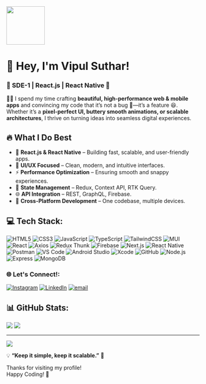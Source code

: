 <div align="left">
  <img height="100" src="https://media.giphy.com/media/M9gbBd9nbDrOTu1Mqx/giphy.gif"  />
</div>

# 👋 Hey, I'm Vipul Suthar!  
### 📱 SDE-1 | React.js | React Native 🚀  

👨‍💻 I spend my time crafting **beautiful, high-performance web & mobile apps** and convincing my code that it’s not a bug 🐞—it’s a feature 😆. Whether it’s a **pixel-perfect UI, buttery smooth animations, or scalable architectures**, I thrive on turning ideas into seamless digital experiences.  

## 🔥 What I Do Best  
- 🚀 **React.js & React Native** – Building fast, scalable, and user-friendly apps.  
- 🎨 **UI/UX Focused** – Clean, modern, and intuitive interfaces.  
- ⚡ **Performance Optimization** – Ensuring smooth and snappy experiences.  
- 🔗 **State Management** – Redux, Context API, RTK Query.  
- 🌐 **API Integration** – REST, GraphQL, Firebase.  
- 📲 **Cross-Platform Development** – One codebase, multiple devices. 


## 💻 Tech Stack:

![HTML5](https://img.shields.io/badge/HTML5-E34F26?style=for-the-badge&logo=html5&logoColor=white)  ![CSS3](https://img.shields.io/badge/CSS3-1572B6?style=for-the-badge&logo=css3&logoColor=white)  ![JavaScript](https://img.shields.io/badge/JavaScript-F7DF1E?style=for-the-badge&logo=javascript&logoColor=black)  ![TypeScript](https://img.shields.io/badge/TypeScript-007ACC?style=for-the-badge&logo=typescript&logoColor=white)  ![TailwindCSS](https://img.shields.io/badge/TailwindCSS-38B2AC?style=for-the-badge&logo=tailwind-css&logoColor=white)  ![MUI](https://img.shields.io/badge/MUI-0081CB?style=for-the-badge&logo=material-ui&logoColor=white)  ![React](https://img.shields.io/badge/React-61DAFB?style=for-the-badge&logo=react&logoColor=black)  ![Axios](https://img.shields.io/badge/Axios-5A29E4?style=for-the-badge&logo=axios&logoColor=white)  ![Redux Thunk](https://img.shields.io/badge/ReduxThunk-764ABC?style=for-the-badge&logo=redux&logoColor=white)  ![Firebase](https://img.shields.io/badge/Firebase-FFCA28?style=for-the-badge&logo=firebase&logoColor=black)  ![Next.js](https://img.shields.io/badge/Next.js-000000?style=for-the-badge&logo=next.js&logoColor=white)  ![React Native](https://img.shields.io/badge/ReactNative-20232A?style=for-the-badge&logo=react&logoColor=61DAFB)  ![Postman](https://img.shields.io/badge/Postman-FF6C37?style=for-the-badge&logo=postman&logoColor=white)  ![VS Code](https://img.shields.io/badge/VSCode-007ACC?style=for-the-badge&logo=vs-code&logoColor=white)  ![Android Studio](https://img.shields.io/badge/AndroidStudio-3DDC84?style=for-the-badge&logo=android-studio&logoColor=white)  ![Xcode](https://img.shields.io/badge/Xcode-147EFB?style=for-the-badge&logo=xcode&logoColor=white)  ![GitHub](https://img.shields.io/badge/GitHub-181717?style=for-the-badge&logo=github&logoColor=white)  ![Node.js](https://img.shields.io/badge/Node.js-339933?style=for-the-badge&logo=node.js&logoColor=white)  ![Express](https://img.shields.io/badge/Express-404D59?style=for-the-badge&logo=express)  ![MongoDB](https://img.shields.io/badge/MongoDB-47A248?style=for-the-badge&logo=mongodb&logoColor=white)

### 🌐 Let's Connect!:
[![Instagram](https://img.shields.io/badge/Instagram-%23E4405F.svg?logo=Instagram&logoColor=white)](https://instagram.com/vipulsuthar1144) [![LinkedIn](https://img.shields.io/badge/LinkedIn-%230077B5.svg?logo=linkedin&logoColor=white)](https://linkedin.com/in/vipulsuthar1144) [![email](https://img.shields.io/badge/Email-D14836?logo=gmail&logoColor=white)](mailto:vipulsuthar1144@gmail.com) 


## 📊 GitHub Stats:
![](https://github-readme-stats.vercel.app/api?username=vipulsuthar1144&theme=dark&hide_border=false&include_all_commits=true&count_private=true)
![](https://github-readme-stats.vercel.app/api/top-langs/?username=vipulsuthar1144&theme=dark&hide_border=false&include_all_commits=true&count_private=true&layout=compact)

---
[![](https://visitcount.itsvg.in/api?id=vipulsuthar1144&icon=0&color=0)](https://visitcount.itsvg.in)

💡 **“Keep it simple, keep it scalable.”** 🔄  

Thanks for visiting my profile!  
Happy Coding! 🚀
<!-- Proudly created with GPRM ( https://gprm.itsvg.in ) -->
